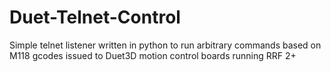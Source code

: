 # Duet-Telnet-Control
Simple telnet listener written in python to run arbitrary commands based on M118 gcodes issued to Duet3D motion control boards running RRF 2+
